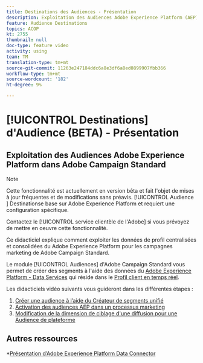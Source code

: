 ```yaml
---
title: Destinations des Audiences - Présentation
description: Exploitation des Audiences Adobe Experience Platform (AEP) dans Adobe Campaign Standard (ACS)
feature: Audience Destinations
topics: ACOP
kt: 2755
thumbnail: null
doc-type: feature video
activity: using
team: TM
translation-type: tm+mt
source-git-commit: 11263e247184ddc6a8e3df6a8ed0899907fbb366
workflow-type: tm+mt
source-wordcount: '182'
ht-degree: 9%

---
```



# [!UICONTROL Destinations]  d&#39;Audience (BETA) - Présentation

## Exploitation des Audiences Adobe Experience Platform dans Adobe Campaign Standard

>[!NOTE]
>
>Cette fonctionnalité est actuellement en version bêta et fait l&#39;objet de mises à jour fréquentes et de modifications sans préavis. [!UICONTROL Audience ] Destinationse base sur Adobe Experience Platform et requiert une configuration spécifique.
>
>Contactez le [!UICONTROL service clientèle de l&#39;Adobe] si vous prévoyez de mettre en oeuvre cette fonctionnalité.


Ce didacticiel explique comment exploiter les données de profil centralisées et consolidées du Adobe Experience Platform pour les campagnes marketing de Adobe Campaign Standard.

Le module [!UICONTROL Audiences] d&#39;Adobe Campaign Standard vous permet de créer des segments à l&#39;aide des données du [Adobe Experience Platform - Data Services](https://www.adobe.io/apis/experienceplatform/home/services.html) qui réside dans le [Profil client en temps réel](https://docs.adobe.com/content/help/en/platform-learn/tutorials/profiles/understanding-the-real-time-customer-profile.html).

Les didacticiels vidéo suivants vous guideront dans les différentes étapes :

1. [Créer une audience à l’aide du Créateur de segments unifié](/help/profiles-and-audiences/audience-destinations/creating-audiences-using-segment-builder.md)
2. [Activation des audiences AEP dans un processus marketing](/help/profiles-and-audiences/audience-destinations/activating-aep-audiences.md)
3. [Modification de la dimension de ciblage d&#39;une diffusion pour une Audience de plateforme](/help/profiles-and-audiences/audience-destinations/changing-targeting-dimension.md)

## Autres ressources

*[Présentation d’Adobe Experience Platform Data Connector](/help/administrating/adobe-experience-platform-data-connector/understanding-the-adobe-experience-platform-data-connector.md)

